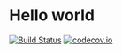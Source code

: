 Hello world
=======

[![Build Status](https://secure.travis-ci.org/codecov/codecov-python.svg?branch=master)](http://travis-ci.org/codecov/codecov-python)
[![codecov.io](https://codecov.io/github/codecov-test/java-2/coverage.svg?branch=master)](https://codecov.io/github/codecov-test/java-2?branch=master)
